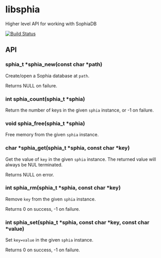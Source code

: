 # libsphia

  Higher level API for working with SophiaDB

  [![Build Status](https://travis-ci.org/sphia/libsphia.png)](https://travis-ci.org/sphia/libsphia)

## API

### sphia_t *sphia_new(const char *path)

  Create/open a Sophia database at `path`.

  Returns NULL on failure.

### int sphia_count(sphia_t *sphia)

  Return the number of keys in the given `sphia` instance, or -1 on failure.

### void sphia_free(sphia_t *sphia)

  Free memory from the given `sphia` instance.

### char *sphia_get(sphia_t *sphia, const char *key)

  Get the value of `key` in the given `sphia` instance.  The returned value will always be NUL terminated.

  Returns NULL on error.

### int sphia_rm(sphia_t *sphia, const char *key)

  Remove `key` from the given `sphia` instance.

  Returns 0 on success, -1 on failure.

### int sphia_set(sphia_t *sphia, const char *key, const char *value)

  Set `key=value` in the given `sphia` instance.

  Returns 0 on success, -1 on failure.